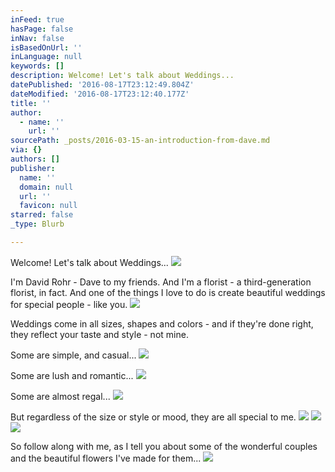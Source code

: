 ```yaml
---
inFeed: true
hasPage: false
inNav: false
isBasedOnUrl: ''
inLanguage: null
keywords: []
description: Welcome! Let's talk about Weddings...
datePublished: '2016-08-17T23:12:49.804Z'
dateModified: '2016-08-17T23:12:40.177Z'
title: ''
author:
  - name: ''
    url: ''
sourcePath: _posts/2016-03-15-an-introduction-from-dave.md
via: {}
authors: []
publisher:
  name: ''
  domain: null
  url: ''
  favicon: null
starred: false
_type: Blurb

---
```

Welcome! Let's talk about Weddings...
![](https://s3-us-west-2.amazonaws.com/the-grid-img/p/e4df284c1f91887a464e2c7a62e44752d4e43a8d.jpg)

I'm David Rohr - Dave to my friends. And I'm a florist - a third-generation florist, in fact. And one of the things I love to do is create beautiful weddings for special people - like you.
![](https://s3-us-west-2.amazonaws.com/the-grid-img/p/be40912b76f533881e3c291d27a88cf2714b162d.jpg)

Weddings come in all sizes, shapes and colors - and if they're done right, they reflect your taste and style - not mine.

Some are simple, and casual...
![](https://s3-us-west-2.amazonaws.com/the-grid-img/p/2007e285638aecece9dc2511b6e0a19336e9b53e.png)

Some are lush and romantic...
![](https://s3-us-west-2.amazonaws.com/the-grid-img/p/668b5c78fc4f24da9c4c560a2459a1031bb04b54.png)

Some are almost regal...
![](https://s3-us-west-2.amazonaws.com/the-grid-img/p/90d938cf1ea3b8f5709c04747e2003fb71f6c33d.png)

But regardless of the size or style or mood, they are all special to me.
![](https://s3-us-west-2.amazonaws.com/the-grid-img/p/16ebfc3fbbb411f96267b97c2f5b55866fc01ef1.png)
![](https://s3-us-west-2.amazonaws.com/the-grid-img/p/4b450fd729ece061611f8fafd1f509c50cbde22f.png)
![](https://s3-us-west-2.amazonaws.com/the-grid-img/p/011bf16d94d6b4be1ac4b68b17923e903138cf69.png)

So follow along with me, as I tell you about some of the wonderful couples and the beautiful flowers I've made for them...
![](https://the-grid-user-content.s3-us-west-2.amazonaws.com/01ff2b75-3ea7-484d-b8f5-cb6fa9383482.jpg)